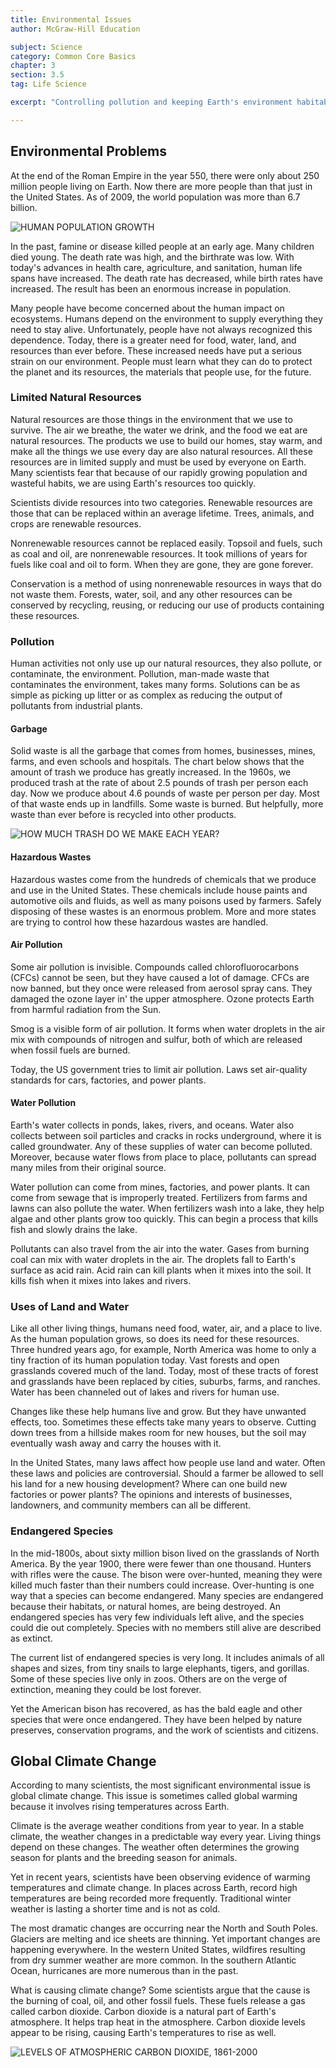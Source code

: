 ```yaml
---
title: Environmental Issues
author: McGraw-Hill Education

subject: Science
category: Common Core Basics
chapter: 3
section: 3.5
tag: Life Science

excerpt: "Controlling pollution and keeping Earth's environment habitable are important issues for everyone. In this lesson, you will learn how human activities affect the environment and investigate the difference between renewable and nonrenewable resources."

---
```

## Environmental Problems

At the end of the Roman Empire in the year 550, there were only about 250 million people living on Earth. Now there are more people than that just in the United States. As of 2009, the world population was more than 6.7 billion.

![HUMAN POPULATION GROWTH]()

In the past, famine or disease killed people at an early age. Many children died young. The death rate was high, and the birthrate was low. With today's advances in health care, agriculture, and sanitation, human life spans have increased. The death rate has decreased, while birth rates have increased. The result has been an enormous increase in population.

Many people have become concerned about the human impact on ecosystems. Humans depend on the environment to supply everything they need to stay alive. Unfortunately, people have not always recognized this dependence. Today, there is a greater need for food, water, land, and resources than ever before. These increased needs have put a serious strain on our environment. People must learn what they can do to protect the planet and its resources, the materials that people use, for the future.

### Limited Natural Resources

Natural resources are those things in the environment that we use to survive. The air we breathe, the water we drink, and the food we eat are natural resources. The products we use to build our homes, stay warm, and make all the things we use every day are also natural resources. All these resources are in limited supply and must be used by everyone on Earth. Many scientists fear that because of our rapidly growing population and wasteful habits, we are using Earth's resources too quickly.

Scientists divide resources into two categories. Renewable resources are those that can be replaced within an average lifetime. Trees, animals, and crops are renewable resources.

Nonrenewable resources cannot be replaced easily. Topsoil and fuels, such as coal and oil, are nonrenewable resources. It took millions of years for fuels like coal and oil to form. When they are gone, they are gone forever.

Conservation is a method of using nonrenewable resources in ways that do not waste them. Forests, water, soil, and any other resources can be conserved by recycling, reusing, or reducing our use of products containing these resources.

### Pollution

Human activities not only use up our natural resources, they also pollute, or contaminate, the environment. Pollution, man-made waste that contaminates the environment, takes many forms. Solutions can be as simple as picking up litter or as complex as reducing the output of pollutants from industrial plants.

#### Garbage

Solid waste is all the garbage that comes from homes, businesses, mines, farms, and even schools and hospitals. The chart below shows that the amount of trash we produce has greatly increased. In the 1960s, we produced trash at the rate of about 2.5 pounds of trash per person each day. Now we produce about 4.6 pounds of waste per person per day. Most of that waste ends up in landfills. Some waste is burned. But helpfully, more waste than ever before is recycled into other products.

![HOW MUCH TRASH DO WE MAKE EACH YEAR?]()

#### Hazardous Wastes

Hazardous wastes come from the hundreds of chemicals that we produce and use in the United States. These chemicals include house paints and automotive oils and fluids, as well as many poisons used by farmers. Safely disposing of these wastes is an enormous problem. More and more states are trying to control how these hazardous wastes are handled.

#### Air Pollution

Some air pollution is invisible. Compounds called chlorofluorocarbons (CFCs) cannot be seen, but they have caused a lot of damage. CFCs are now banned, but they once were released from aerosol spray cans. They damaged the ozone layer in' the upper atmosphere. Ozone protects Earth from harmful radiation from the Sun.

Smog is a visible form of air pollution. It forms when water droplets in the air mix with compounds of nitrogen and sulfur, both of which are released when fossil fuels are burned.

Today, the US government tries to limit air pollution. Laws set air-quality standards for cars, factories, and power plants.

#### Water Pollution

Earth's water collects in ponds, lakes, rivers, and oceans. Water also collects between soil particles and cracks in rocks underground, where it is called groundwater. Any of these supplies of water can become polluted. Moreover, because water flows from place to place, pollutants can spread many miles from their original source.

Water pollution can come from mines, factories, and power plants. It can come from sewage that is improperly treated. Fertilizers from farms and lawns can also pollute the water. When fertilizers wash into a lake, they help algae and other plants grow too quickly. This can begin a process that kills fish and slowly drains the lake.

Pollutants can also travel from the air into the water. Gases from burning coal can mix with water droplets in the air. The droplets fall to Earth's surface as acid rain. Acid rain can kill plants when it mixes into the soil. It kills fish when it mixes into lakes and rivers.

### Uses of Land and Water

Like all other living things, humans need food, water, air, and a place to live. As the human population grows, so does its need for these resources. Three hundred years ago, for example, North America was home to only a tiny fraction of its human population today. Vast forests and open grasslands covered much of the land. Today, most of these tracts of forest and grasslands have been replaced by cities, suburbs, farms, and ranches. Water has been channeled out of lakes and rivers for human use.

Changes like these help humans live and grow. But they have unwanted effects, too. Sometimes these effects take many years to observe. Cutting down trees from a hillside makes room for new houses, but the soil may eventually wash away and carry the houses with it.

In the United States, many laws affect how people use land and water. Often these laws and policies are controversial. Should a farmer be allowed to sell his land for a new housing development? Where can one build new factories or power plants? The opinions and interests of businesses, landowners, and community members can all be different.

### Endangered Species

In the mid-1800s, about sixty million bison lived on the grasslands of North America. By the year 1900, there were fewer than one thousand. Hunters with rifles were the cause. The bison were over-hunted, meaning they were killed much faster than their numbers could increase. Over-hunting is one way that a species can become endangered. Many species are endangered because their habitats, or natural homes, are being destroyed. An endangered species has very few individuals left alive, and the species could die out completely. Species with no members still alive are described as extinct.

The current list of endangered species is very long. It includes animals of all shapes and sizes, from tiny snails to large elephants, tigers, and gorillas. Some of these species live only in zoos. Others are on the verge of extinction, meaning they could be lost forever.

Yet the American bison has recovered, as has the bald eagle and other species that were once endangered. They have been helped by nature preserves, conservation programs, and the work of scientists and citizens.

## Global Climate Change

According to many scientists, the most significant environmental issue is global climate change. This issue is sometimes called global warming because it involves rising temperatures across Earth.

Climate is the average weather conditions from year to year. In a stable climate, the weather changes in a predictable way every year. Living things depend on these changes. The weather often determines the growing season for plants and the breeding season for animals.

Yet in recent years, scientists have been observing evidence of warming temperatures and climate change. In places across Earth, record high temperatures are being recorded more frequently. Traditional winter weather is lasting a shorter time and is not as cold.

The most dramatic changes are occurring near the North and South Poles. Glaciers are melting and ice sheets are thinning. Yet important changes are happening everywhere. In the western United States, wildfires resulting from dry summer weather are more common. In the southern Atlantic Ocean, hurricanes are more numerous than in the past.

What is causing climate change? Some scientists argue that the cause is the burning of coal, oil, and other fossil fuels. These fuels release a gas called carbon dioxide. Carbon dioxide is a natural part of Earth's atmosphere. It helps trap heat in the atmosphere. Carbon dioxide levels appear to be rising, causing Earth's temperatures to rise as well.

![LEVELS OF ATMOSPHERIC CARBON DIOXIDE, 1861-2000]()
